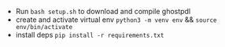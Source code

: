 -   Run `bash setup.sh` to download and compile ghostpdl
-   create and activate virtual env `python3 -m venv env` && `source env/bin/activate`
-   install deps `pip install -r requirements.txt`
